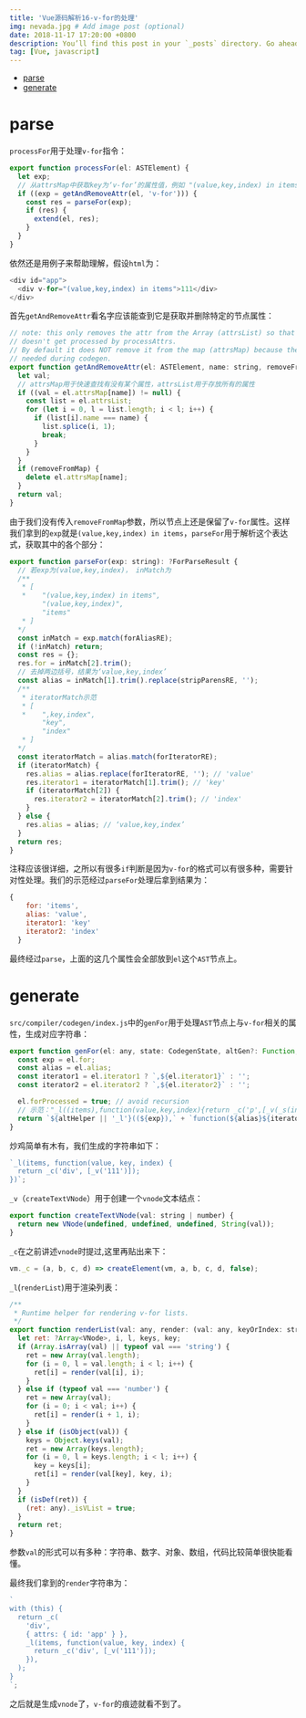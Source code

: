 ```yaml
---
title: 'Vue源码解析16-v-for的处理'
img: nevada.jpg # Add image post (optional)
date: 2018-11-17 17:20:00 +0800
description: You’ll find this post in your `_posts` directory. Go ahead and edit it and re-build the site to see your changes. # Add post description (optional)
tag: [Vue, javascript]
---
```


- [parse](#parse)
- [generate](#generate)

# parse

`processFor`用于处理`v-for`指令：

```js
export function processFor(el: ASTElement) {
  let exp;
  // 从attrsMap中获取key为‘v-for’的属性值，例如 "(value,key,index) in items"
  if ((exp = getAndRemoveAttr(el, 'v-for'))) {
    const res = parseFor(exp);
    if (res) {
      extend(el, res);
    }
  }
}
```

依然还是用例子来帮助理解，假设`html`为：

```js
<div id="app">
  <div v-for="(value,key,index) in items">111</div>
</div>
```

首先`getAndRemoveAttr`看名字应该能查到它是获取并删除特定的节点属性：

```js
// note: this only removes the attr from the Array (attrsList) so that it
// doesn't get processed by processAttrs.
// By default it does NOT remove it from the map (attrsMap) because the map is
// needed during codegen.
export function getAndRemoveAttr(el: ASTElement, name: string, removeFromMap?: boolean): ?string {
  let val;
  // attrsMap用于快速查找有没有某个属性，attrsList用于存放所有的属性
  if ((val = el.attrsMap[name]) != null) {
    const list = el.attrsList;
    for (let i = 0, l = list.length; i < l; i++) {
      if (list[i].name === name) {
        list.splice(i, 1);
        break;
      }
    }
  }
  if (removeFromMap) {
    delete el.attrsMap[name];
  }
  return val;
}
```

由于我们没有传入`removeFromMap`参数，所以节点上还是保留了`v-for`属性。这样我们拿到的`exp`就是`(value,key,index) in items`，`parseFor`用于解析这个表达式，获取其中的各个部分：

```js
export function parseFor(exp: string): ?ForParseResult {
  // 若exp为(value,key,index)， inMatch为
  /**
   * [
   *    "(value,key,index) in items",
        "(value,key,index)",
        "items"
   * ]
  */
  const inMatch = exp.match(forAliasRE);
  if (!inMatch) return;
  const res = {};
  res.for = inMatch[2].trim();
  // 去掉两边括号，结果为‘value,key,index’
  const alias = inMatch[1].trim().replace(stripParensRE, '');
  /**
   * iteratorMatch示范
   * [
   *    ",key,index",
        "key",
        "index"
   * ]
  */
  const iteratorMatch = alias.match(forIteratorRE);
  if (iteratorMatch) {
    res.alias = alias.replace(forIteratorRE, ''); // 'value'
    res.iterator1 = iteratorMatch[1].trim(); // 'key'
    if (iteratorMatch[2]) {
      res.iterator2 = iteratorMatch[2].trim(); // 'index'
    }
  } else {
    res.alias = alias; // ‘value,key,index’
  }
  return res;
}
```

注释应该很详细，之所以有很多`if`判断是因为`v-for`的格式可以有很多种，需要针对性处理。我们的示范经过`parseFor`处理后拿到结果为：

```js
{
    for: 'items',
    alias: 'value',
    iterator1: 'key'
    iterator2: 'index'
  }
```

最终经过`parse`，上面的这几个属性会全部放到`el`这个`AST`节点上。

# generate

`src/compiler/codegen/index.js`中的`genFor`用于处理`AST`节点上与`v-for`相关的属性，生成对应字符串：

```js
export function genFor(el: any, state: CodegenState, altGen?: Function, altHelper?: string): string {
  const exp = el.for;
  const alias = el.alias;
  const iterator1 = el.iterator1 ? `,${el.iterator1}` : '';
  const iterator2 = el.iterator2 ? `,${el.iterator2}` : '';

  el.forProcessed = true; // avoid recursion
  // 示范："_l((items),function(value,key,index){return _c('p',[_v(_s(index)+". "+_s(key)+" : "+_s(value))])})"
  return `${altHelper || '_l'}((${exp}),` + `function(${alias}${iterator1}${iterator2}){` + `return ${(altGen || genElement)(el, state)}` + '})';
}
```

炒鸡简单有木有，我们生成的字符串如下：

```js
`_l(items, function(value, key, index) {
  return _c('div', [_v('111')]);
})`;
```

`_v`（`createTextVNode`）用于创建一个`vnode`文本结点：

```js
export function createTextVNode(val: string | number) {
  return new VNode(undefined, undefined, undefined, String(val));
}
```

`_c`在之前讲述`vnode`时提过,这里再贴出来下：

```js
vm._c = (a, b, c, d) => createElement(vm, a, b, c, d, false);
```

`_l`(`renderList`)用于渲染列表：

```js
/**
 * Runtime helper for rendering v-for lists.
 */
export function renderList(val: any, render: (val: any, keyOrIndex: string | number, index?: number) => VNode): ?Array<VNode> {
  let ret: ?Array<VNode>, i, l, keys, key;
  if (Array.isArray(val) || typeof val === 'string') {
    ret = new Array(val.length);
    for (i = 0, l = val.length; i < l; i++) {
      ret[i] = render(val[i], i);
    }
  } else if (typeof val === 'number') {
    ret = new Array(val);
    for (i = 0; i < val; i++) {
      ret[i] = render(i + 1, i);
    }
  } else if (isObject(val)) {
    keys = Object.keys(val);
    ret = new Array(keys.length);
    for (i = 0, l = keys.length; i < l; i++) {
      key = keys[i];
      ret[i] = render(val[key], key, i);
    }
  }
  if (isDef(ret)) {
    (ret: any)._isVList = true;
  }
  return ret;
}
```

参数`val`的形式可以有多种：字符串、数字、对象、数组，代码比较简单很快能看懂。

最终我们拿到的`render`字符串为：

```js
`
with (this) {
  return _c(
    'div',
    { attrs: { id: 'app' } },
    _l(items, function(value, key, index) {
      return _c('div', [_v('111')]);
    }),
  );
}
`;
```

之后就是生成`vnode`了，`v-for`的痕迹就看不到了。
